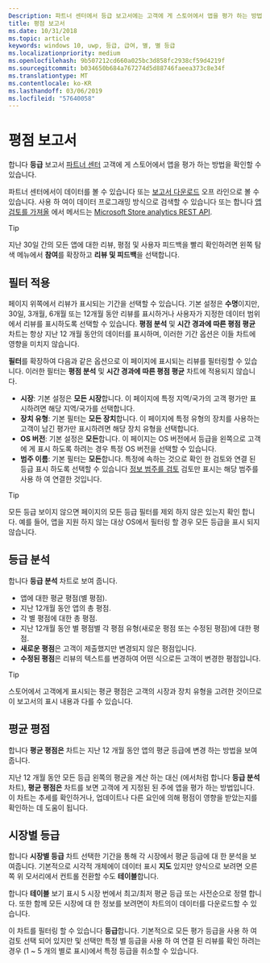 ```yaml
---
Description: 파트너 센터에서 등급 보고서에는 고객에 게 스토어에서 앱을 평가 하는 방법을 확인할 수 있습니다.
title: 평점 보고서
ms.date: 10/31/2018
ms.topic: article
keywords: windows 10, uwp, 등급, 급여, 별, 별 등급
ms.localizationpriority: medium
ms.openlocfilehash: 9b507212cd660a025bc3d858fc2938cf59d4219f
ms.sourcegitcommit: b034650b684a767274d5d88746faeea373c8e34f
ms.translationtype: MT
ms.contentlocale: ko-KR
ms.lasthandoff: 03/06/2019
ms.locfileid: "57640058"
---
```

# <a name="ratings-report"></a>평점 보고서


합니다 **등급** 보고서 [파트너 센터](https://partner.microsoft.com/dashboard) 고객에 게 스토어에서 앱을 평가 하는 방법을 확인할 수 있습니다. 

파트너 센터에서이 데이터를 볼 수 있습니다 또는 [보고서 다운로드](download-analytic-reports.md) 오프 라인으로 볼 수 있습니다. 사용 하 여이 데이터 프로그래밍 방식으로 검색할 수 있습니다 또는 합니다 [앱 검토를 가져올](../monetize/get-app-reviews.md) 에서 메서드는 [Microsoft Store analytics REST API](../monetize/access-analytics-data-using-windows-store-services.md).

> [!TIP]
> 지난 30일 간의 모든 앱에 대한 리뷰, 평점 및 사용자 피드백을 빨리 확인하려면 왼쪽 탐색 메뉴에서 **참여**를 확장하고 **리뷰 및 피드백**을 선택합니다. 

## <a name="apply-filters"></a>필터 적용

페이지 위쪽에서 리뷰가 표시되는 기간을 선택할 수 있습니다. 기본 설정은 **수명**이지만, 30일, 3개월, 6개월 또는 12개월 동안 리뷰를 표시하거나 사용자가 지정한 데이터 범위에서 리뷰를 표시하도록 선택할 수 있습니다. **평점 분석** 및 **시간 경과에 따른 평점 평균** 차트는 항상 지난 12 개월 동안의 데이터를 표시하며, 이러한 기간 옵션은 이들 차트에 영향을 미치지 않습니다.

**필터**를 확장하여 다음과 같은 옵션으로 이 페이지에 표시되는 리뷰를 필터링할 수 있습니다. 이러한 필터는 **평점 분석** 및 **시간 경과에 따른 평점 평균** 차트에 적용되지 않습니다.

-   **시장**: 기본 설정은 **모든 시장**합니다. 이 페이지에 특정 지역/국가의 고객 평가만 표시하려면 해당 지역/국가를 선택합니다.
-   **장치 유형**: 기본 필터는 **모든 장치**합니다. 이 페이지에 특정 유형의 장치를 사용하는 고객이 남긴 평가만 표시하려면 해당 장치 유형을 선택합니다.
-   **OS 버전**: 기본 설정은 **모든**합니다. 이 페이지는 OS 버전에서 등급을 왼쪽으로 고객에 게 표시 하도록 하려는 경우 특정 OS 버전을 선택할 수 있습니다.
-   **범주 이름**: 기본 필터는 **모든**합니다. 특정에 속하는 것으로 확인 한 검토와 연결 된 등급 표시 하도록 선택할 수 있습니다 [정보 범주를 검토](reviews-report.md#insight-categories) 검토만 표시는 해당 범주를 사용 하 여 연결한 것입니다. 

> [!TIP]
> 모든 등급 보이지 않으면 페이지의 모든 등급 필터를 제외 하지 않은 있는지 확인 합니다. 예를 들어, 앱을 지원 하지 않는 대상 OS에서 필터링 할 경우 모든 등급을 표시 되지 않습니다.


## <a name="rating-breakdown"></a>등급 분석

합니다 **등급 분석** 차트로 보여 줍니다. 
- 앱에 대한 평균 평점(별 평점).
- 지난 12개월 동안 앱의 총 평점.
- 각 별 평점에 대한 총 평점.
- 지난 12개월 동안 별 평점별 각 평점 유형(새로운 평점 또는 수정된 평점)에 대한 평점.
 - **새로운 평점**은 고객이 제출했지만 변경되지 않은 평점입니다.
 - **수정된 평점**은 리뷰의 텍스트를 변경하여 어떤 식으로든 고객이 변경한 평점입니다.

> [!TIP]
> 스토어에서 고객에게 표시되는 평균 평점은 고객의 시장과 장치 유형을 고려한 것이므로 이 보고서의 표시 내용과 다를 수 있습니다.


## <a name="average-rating"></a>평균 평점

합니다 **평균 평점은** 차트는 지난 12 개월 동안 앱의 평균 등급에 변경 하는 방법을 보여 줍니다.

지난 12 개월 동안 모든 등급 왼쪽의 평균을 계산 하는 대신 (에서처럼 합니다 **등급 분석** 차트), **평균 평점은** 차트를 보면 고객에 게 지정된 된 주에 앱을 평가 하는 방법입니다. 이 차트는 추세를 확인하거나, 업데이트나 다른 요인에 의해 평점이 영향을 받았는지를 확인하는 데 도움이 됩니다.

## <a name="rating-by-market"></a>시장별 등급

합니다 **시장별 등급** 차트 선택한 기간을 통해 각 시장에서 평균 등급에 대 한 분석을 보여줍니다. 기본적으로 시각적 개체에이 데이터 표시 **지도** 있지만 양식으로 보려면 오른쪽 위 모서리에서 컨트롤 전환할 수도 **테이블**합니다.

합니다 **테이블** 보기 표시 5 시장 번에서 최고/최저 평균 등급 또는 사전순으로 정렬 합니다. 또한 함께 모든 시장에 대 한 정보를 보려면이 차트의이 데이터를 다운로드할 수 있습니다.

이 차트를 필터링 할 수 있습니다 **등급**합니다. 기본적으로 모든 평가 등급을 사용 하 여 검토 선택 되어 있지만 및 선택만 특정 별 등급을 사용 하 여 연결 된 리뷰를 확인 하려는 경우 (1 ~ 5 개의 별로 표시)에서 특정 등급을 취소할 수 있습니다.